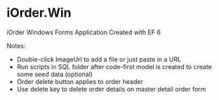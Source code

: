 # iOrder.Win
iOrder Windows Forms Application
Created with EF 6

Notes:
* Double-click ImageUrl to add a file or just paste in a URL
* Run scripts in SQL folder after code-first model is created to create some seed data (optional)
* Order delete button applies to order header
* Use delete key to delete order details on master detail order form
